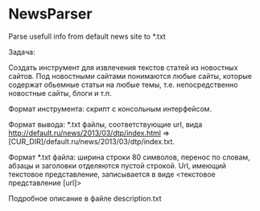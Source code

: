 # NewsParser
Parse usefull info from default news site to *.txt

Задача:

Создать инструмент для извлечения текстов статей из новостных сайтов. Под новостными сайтами понимаются любые сайты, которые содержат обьемные статьи на любые темы, т.е. непосредственно новостные сайты, блоги и т.п.

Формат инструмента: скрипт с консольным интерфейсом.

Формат вывода: *.txt файлы, соответствующие url, вида http://default.ru/news/2013/03/dtp/index.html => [CUR_DIR]/default.ru/news/2013/03/dtp/index.txt.

Формат *.txt файла: ширина строки 80 символов, перенос по словам, абзацы и заголовки отделяются пустой строкой. Url, имеющий текстовое представление, записывается в виде \<текстовое представление \[url]>

Подробное описание в файле description.txt
